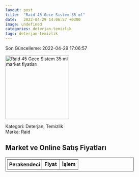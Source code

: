 ```yaml
---
layout: post
title:  "Raid 45 Gece Sistem 35 ml"
date:   2022-04-29 14:06:57 +0300
image: undefined
categories: deterjan-temizlik
tags: deterjan-temizlik
---
```


Son Güncelleme: 2022-04-29 17:06:57

<img src="undefined" width="200" alt="Raid 45 Gece Sistem 35 ml market fiyatları" />

Kategori: Deterjan, Temizlik
<br />
Marka: Raid

<h2>Market ve Online Satış Fiyatları</h2>

<table border="1" style="padding: 5px;width:80%;">
  <tr>
    <td style="padding: 5px;"><strong>Perakendeci</strong></td>
    <td><strong>Fiyat</strong></td>
    <td><strong>İşlem</strong></td>
  </tr>
  
</table>
